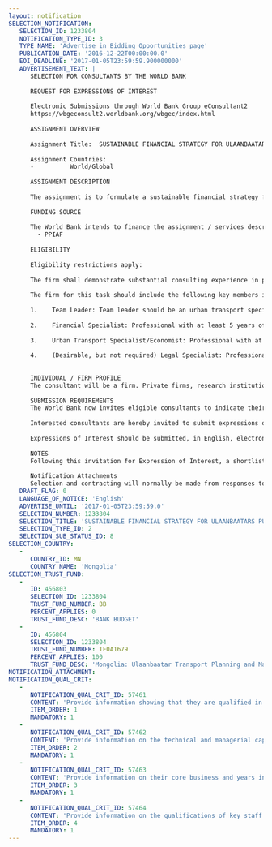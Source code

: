 ```yaml
---
layout: notification
SELECTION_NOTIFICATION: 
   SELECTION_ID: 1233804
   NOTIFICATION_TYPE_ID: 3
   TYPE_NAME: 'Advertise in Bidding Opportunities page'
   PUBLICATION_DATE: '2016-12-22T00:00:00.0'
   EOI_DEADLINE: '2017-01-05T23:59:59.900000000'
   ADVERTISEMENT_TEXT: |
      SELECTION FOR CONSULTANTS BY THE WORLD BANK
       
      REQUEST FOR EXPRESSIONS OF INTEREST
       
      Electronic Submissions through World Bank Group eConsultant2
      https://wbgeconsult2.worldbank.org/wbgec/index.html
       
      ASSIGNMENT OVERVIEW
       
      Assignment Title:  SUSTAINABLE FINANCIAL STRATEGY FOR ULAANBAATARS PUBLIC TRANSPORT SECTOR
       
      Assignment Countries:
      -          World/Global
       
      ASSIGNMENT DESCRIPTION
       
      The assignment is to formulate a sustainable financial strategy for Ulaanbaatars public transport sector and to carry out related studies. The consultants work will consist of four parts: (1) Diagnosis of the public transport sector in UB; (2) Sustainable Financial Strategy for Ulaanbaatars public transport sector; (3) Recommendations for the Financial Sustainability of Ulaanbaatars public transport sector and roadmap for the implementation; and (4) Workshops and trainings. Travel to Ulaanbaatar and face-to-face discussions with relevant city officials and staff are expected. 
       
      FUNDING SOURCE
       
      The World Bank intends to finance the assignment / services described below under the following trust fund(s):
        - PPIAF
       
      ELIGIBILITY
       
      Eligibility restrictions apply:
      
      The firm shall demonstrate substantial consulting experience in public transport management, public transport systems and transport financing. 
      
      The firm for this task should include the following key members in the team:
       
      1.	Team Leader: Team leader should be an urban transport specialist, a transport economist, or a financial specialist with at least 10 years of experience in management or consulting for development projects, including specific experiences related to public transport systems, in particular bus service. The person should have a minimum of a Masters degree in urban transport, finance, economics or business. Particular experience as a transaction advisor/ contract specialist would be a plus. The team leader will be responsible for coordinating team members and can also play the role of the financial specialist, legal specialist or the urban transport specialist/economist. Local experience will be an advantage.
        
      2.	Financial Specialist: Professional with at least 5 years of experience in the infrastructure sector. Proven experience of creating business and financial models. Experience of structuring and financing of projects in urban transport sector, bus and BRT, will be also valued. Local experience will be an advantage.
       
      3.	Urban Transport Specialist/Economist: Professional with at least 5 years of experience in the urban transport sector. Proven technical skills in bus service provision and/or mass transit projects and knowledge about best practices and approaches to the procurement and financing of urban transport projects, and knowledge on integrated public transit systems (multimodal system that envisions full operational, infrastructure and fare/ tariff integration) is required. In addition, the professional should have a deep understanding of urban transport economics, policies, strategies and institutions, as well as proven experience with transport planning, demand forecasting and land use economics. Local experience will be an advantage.
      
      4.	(Desirable, but not required) Legal Specialist: Professional or legal firm with at least 5 years of international experience in public transport sector. Knowledge of local and national regulation, as well as experience in structuring PPP, supporting procurement processes for the selection of concessionaires, and managing concessions contracts in Mongolia is an advantage.
       
       
      INDIVIDUAL / FIRM PROFILE
      The consultant will be a firm. Private firms, research institutions and universities are welcome to participate.
       
      SUBMISSION REQUIREMENTS
      The World Bank now invites eligible consultants to indicate their interest in providing the services.  Interested consultants must provide information indicating that they are qualified to perform the services (brochures, description of similar assignments, experience in similar conditions, availability of appropriate skills among staff, etc. for firms; CV and cover letter for individuals). The Expression of Interest should include a list of past similar studies, and a list of studies done in Mongolia.  Please note that the total size of the EoI should be less than 10 pages.  Prospective Consultants are kindly requested to respect this limitevaluators may not review information provided beyond 10 pages.
       
      Interested consultants are hereby invited to submit expressions of interest.
       
      Expressions of Interest should be submitted, in English, electronically through World Bank Group eConsultant2 (https://wbgeconsult2.worldbank.org/wbgec/index.html)
       
      NOTES
      Following this invitation for Expression of Interest, a shortlist of qualified firms will be formally invited to submit proposals.  Shortlisting and selection will be subject to the availability of funding.
       
      Notification Attachments
      Selection and contracting will normally be made from responses to this request for expression of interest. The consultant will be selected from a shortlist, subject to availability of funding.
   DRAFT_FLAG: 0
   LANGUAGE_OF_NOTICE: 'English'
   ADVERTISE_UNTIL: '2017-01-05T23:59:59.0'
   SELECTION_NUMBER: 1233804
   SELECTION_TITLE: 'SUSTAINABLE FINANCIAL STRATEGY FOR ULAANBAATARS PUBLIC TRANSPORT SECTOR'
   SELECTION_TYPE_ID: 2
   SELECTION_SUB_STATUS_ID: 8
SELECTION_COUNTRY: 
   - 
      COUNTRY_ID: MN
      COUNTRY_NAME: 'Mongolia'
SELECTION_TRUST_FUND: 
   - 
      ID: 456803
      SELECTION_ID: 1233804
      TRUST_FUND_NUMBER: BB
      PERCENT_APPLIES: 0
      TRUST_FUND_DESC: 'BANK BUDGET'
   - 
      ID: 456804
      SELECTION_ID: 1233804
      TRUST_FUND_NUMBER: TF0A1679
      PERCENT_APPLIES: 100
      TRUST_FUND_DESC: 'Mongolia: Ulaanbaatar Transport Planning and Management'
NOTIFICATION_ATTACHMENT: 
NOTIFICATION_QUAL_CRIT: 
   - 
      NOTIFICATION_QUAL_CRIT_ID: 57461
      CONTENT: 'Provide information showing that they are qualified in the field of the assignment.'
      ITEM_ORDER: 1
      MANDATORY: 1
   - 
      NOTIFICATION_QUAL_CRIT_ID: 57462
      CONTENT: 'Provide information on the technical and managerial capabilities of the firm.'
      ITEM_ORDER: 2
      MANDATORY: 1
   - 
      NOTIFICATION_QUAL_CRIT_ID: 57463
      CONTENT: 'Provide information on their core business and years in business.'
      ITEM_ORDER: 3
      MANDATORY: 1
   - 
      NOTIFICATION_QUAL_CRIT_ID: 57464
      CONTENT: 'Provide information on the qualifications of key staff.'
      ITEM_ORDER: 4
      MANDATORY: 1
---
```

